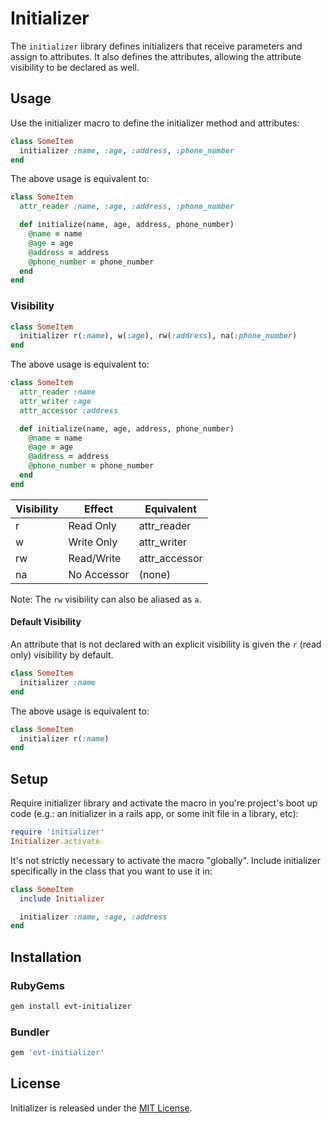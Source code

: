 # Initializer

The `initializer` library defines initializers that receive parameters and assign to attributes. It also defines the attributes, allowing the attribute visibility to be declared as well.

## Usage

Use the initializer macro to define the initializer method and attributes:

```ruby
class SomeItem
  initializer :name, :age, :address, :phone_number
end
```

The above usage is equivalent to:

```ruby
class SomeItem
  attr_reader :name, :age, :address, :phone_number

  def initialize(name, age, address, phone_number)
    @name = name
    @age = age
    @address = address
    @phone_number = phone_number
  end
end
```

### Visibility

```ruby
class SomeItem
  initializer r(:name), w(:age), rw(:address), na(:phone_number)
end
```

The above usage is equivalent to:

```ruby
class SomeItem
  attr_reader :name
  attr_writer :age
  attr_accessor :address

  def initialize(name, age, address, phone_number)
    @name = name
    @age = age
    @address = address
    @phone_number = phone_number
  end
end
```

| Visibility | Effect | Equivalent |
| --- | --- | --- |
| r | Read Only | attr_reader |
| w | Write Only | attr_writer |
| rw | Read/Write | attr_accessor |
| na | No Accessor | (none) |

Note: The `rw` visibility can also be aliased as `a`.

#### Default Visibility

An attribute that is not declared with an explicit visibility is given the `r` (read only) visibility by default.

```ruby
class SomeItem
  initializer :name
end
```

The above usage is equivalent to:

```ruby
class SomeItem
  initializer r(:name)
end
```

## Setup

Require initializer library and activate the macro in you're project's boot up code (e.g.: an initializer in a rails app, or some init file in a library, etc):

```ruby
require 'initializer'
Initializer.activate
```

It's not strictly necessary to activate the macro "globally". Include initializer specifically in the class that you want to use it in:

```ruby
class SomeItem
  include Initializer

  initializer :name, :age, :address
end
```

## Installation

### RubyGems

```bash
gem install evt-initializer
```

### Bundler

```ruby
gem 'evt-initializer'
```

## License

Initializer is released under the [MIT License](https://github.com/eventide-project/initializer/blob/master/MIT-License.txt).
